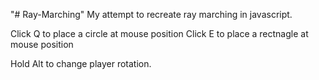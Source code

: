 "# Ray-Marching" 
My attempt to recreate ray marching in javascript.

Click Q to place a circle at mouse position
Click E to place a rectnagle at mouse position

Hold Alt to change player rotation.
